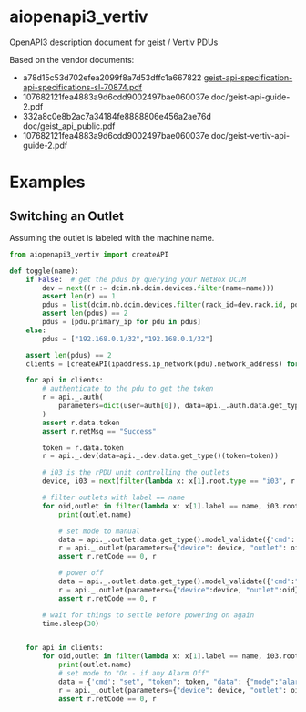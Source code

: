 # aiopenapi3_vertiv

OpenAPI3 description document for geist / Vertiv PDUs

Based on the vendor documents:

  * a78d15c53d702efea2099f8a7d53dffc1a667822  [geist-api-specification-api-specifications-sl-70874.pdf](https://web.archive.org/web/20240901070650/https://www.vertiv.com/4a5036/globalassets/products/critical-power/power-distribution/vertiv-geist-monitored-rack-pdu2/geist-api-specification-api-specifications-sl-70874.pdf)
  * 107682121fea4883a9d6cdd9002497bae060037e  doc/geist-api-guide-2.pdf
  * 332a8c0e8b2ac7a34184fe8888806e456a2ae76d  doc/geist_api_public.pdf
  * 107682121fea4883a9d6cdd9002497bae060037e  doc/geist-vertiv-api-guide-2.pdf

# Examples

## Switching an Outlet

Assuming the outlet is labeled with the machine name.

```python
from aiopenapi3_vertiv import createAPI

def toggle(name):
    if False:  # get the pdus by querying your NetBox DCIM
        dev = next((r := dcim.nb.dcim.devices.filter(name=name)))
        assert len(r) == 1
        pdus = list(dcim.nb.dcim.devices.filter(rack_id=dev.rack.id, position__empty=True, device_role="PDU"))
        assert len(pdus) == 2
        pdus = [pdu.primary_ip for pdu in pdus]
    else:
        pdus = ["192.168.0.1/32","192.168.0.1/32"]

    assert len(pdus) == 2
    clients = [createAPI(ipaddress.ip_network(pdu).network_address) for p in pdus]

    for api in clients:
        # authenticate to the pdu to get the token
        r = api._.auth(
            parameters=dict(user=auth[0]), data=api._.auth.data.get_type()(cmd="login", data={"password": auth[1]})
        )
        assert r.data.token
        assert r.retMsg == "Success"

        token = r.data.token
        r = api._.dev(data=api._.dev.data.get_type()(token=token))

        # i03 is the rPDU unit controlling the outlets
        device, i03 = next(filter(lambda x: x[1].root.type == "i03", r.data.root.items()))

        # filter outlets with label == name
        for oid,outlet in filter(lambda x: x[1].label == name, i03.root.outlet.root.items()):
            print(outlet.name)

            # set mode to manual
            data = api._.outlet.data.get_type().model_validate({'cmd': "set", "token": token, "data": {"mode":"manual"}})
            r = api._.outlet(parameters={"device": device, "outlet": oid}, data=data.model_dump(exclude_unset=True))
            assert r.retCode == 0, r

            # power off
            data = api._.outlet.data.get_type().model_validate({'cmd':"control", "token":token, "data": {"action": "off", "delay": False}}).model_dump()
            r = api._.outlet(parameters={"device":device, "outlet":oid}, data=data)
            assert r.retCode == 0, r

        # wait for things to settle before powering on again
        time.sleep(30)


    for api in clients:
        for oid,outlet in filter(lambda x: x[1].label == name, i03.root.outlet.root.items()):
            print(outlet.name)
            # set mode to "On - if any Alarm Off"
            data = {'cmd': "set", "token": token, "data": {"mode":"alarmAnyOff"}}
            r = api._.outlet(parameters={"device": device, "outlet": oid}, data=data)
            assert r.retCode == 0, r
```
